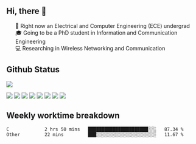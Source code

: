 <h2 > Hi, there 👋 </h3>

<div >
 <ul>
 🏫 Right now an Electrical and Computer Engineering (ECE) undergrad <br>
 🎓 Going to be a PhD student in Information and Communication Engineering <br>
<!--  <a href="https://www.ji.sjtu.edu.cn/">@UM-SJTU JI</a>   -->
 💻 Researching in Wireless Networking and Communication<br>
<!--  :speech_balloon: Contact me through email if possible: <a href="mailto:181716254@qq.com"><img src="https://img.shields.io/badge/-181716254@qq.com-c14438?style=plastic&logo=Gmail&logoColor=white&link=mailto:15203012@iubat.edu"></a> <br> -->
 <!-- :hammer_and_wrench: Working on BLE -->
 </ul>
</div>

<h2 >
Github Status 
</h1>

<p >
 <img src="https://github-readme-stats.vercel.app/api?username=MountBro&theme=monokai"><br>
<!--  <a href="https://github.com/MountBro/myLeetCode">
  <img src="https://github-readme-stats.vercel.app/api/pin/?username=MountBro&repo=myLeetCode&theme=monokai">
 </a>
 <a href="https://github.com/MountBro/Age-of-Plague">
  <img src="https://github-readme-stats.vercel.app/api/pin/?username=MountBro&repo=Age-of-Plague&theme=monokai">
 </a> -->
</p>

<div > 
 <img src="https://img.shields.io/badge/C-00599C?style=for-the-badge&logo=c&logoColor=white">
 <img src="https://img.shields.io/badge/C%2B%2B-00599C?style=for-the-badge&logo=c%2B%2B&logoColor=white">
 <img src="https://img.shields.io/badge/Python-14354C?style=for-the-badge&logo=python&logoColor=white">
 <img src="https://img.shields.io/badge/MongoDB-4EA94B?style=for-the-badge&logo=mongodb&logoColor=white">
 <img src="https://img.shields.io/badge/JavaScript-323330?style=for-the-badge&logo=javascript&logoColor=F7DF1E">
 <img src="https://img.shields.io/badge/TypeScript-007ACC?style=for-the-badge&logo=typescript&logoColor=white"> 
 <img src="https://img.shields.io/badge/React-20232A?style=for-the-badge&logo=react&logoColor=61DAFB">
 <img src="https://img.shields.io/badge/React_Router-CA4245?style=for-the-badge&logo=react-router&logoColor=white">
</div>

<!-- 
<p >
 <img src="http://github-readme-streak-stats.herokuapp.com?user=MountBro&theme=monokai" align="center" />
</p>
<br>
 -->

<h2 >
Weekly worktime breakdown
</h1>


<!--START_SECTION:waka-->

```text
C             2 hrs 50 mins   ██████████████████████░░░   87.34 %
Other         22 mins         ███░░░░░░░░░░░░░░░░░░░░░░   11.67 %
```

<!--END_SECTION:waka-->


